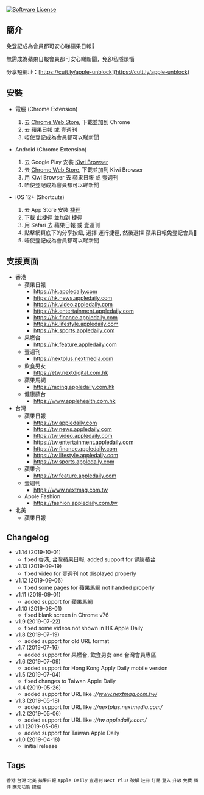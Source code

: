 [![Software License](https://img.shields.io/badge/license-MIT-brightgreen.svg)](LICENSE)

簡介
----
免登記成為會員都可安心睇蘋果日報🍎

無需成為蘋果日報會員都可安心睇新聞，免卻私隱煩惱

分享短網址：[https://cutt.ly/apple-unblock](https://cutt.ly/apple-unblock)

安裝
----
- 電腦 (Chrome Extension)
	1. 去 [Chrome Web Store](https://chrome.google.com/webstore/detail/%E8%98%8B%E6%9E%9C%E6%97%A5%E5%A0%B1%E5%85%8D%E7%99%BB%E8%A8%98%E6%9C%83%E5%93%A1/meakbkkjlpgdobafchgoppkninljcffn), 下載並加到 Chrome
	2. 去 蘋果日報 或 壹週刊
	3. 唔使登記成為會員都可以睇新聞

- Android (Chrome Extension)
	1. 去 Google Play 安裝 [Kiwi Browser](https://play.google.com/store/apps/details?id=com.kiwibrowser.browser)
	2. 去 [Chrome Web Store](https://chrome.google.com/webstore/detail/%E8%98%8B%E6%9E%9C%E6%97%A5%E5%A0%B1%E5%85%8D%E7%99%BB%E8%A8%98%E6%9C%83%E5%93%A1/meakbkkjlpgdobafchgoppkninljcffn), 下載並加到 Kiwi Browser
	3. 用 Kiwi Browser 去 蘋果日報 或 壹週刊
	4. 唔使登記成為會員都可以睇新聞

- iOS 12+ (Shortcuts)
	1. 去 App Store 安裝 [捷徑](https://apps.apple.com/hk/app/shortcuts/id915249334)
	2. 下載 [此捷徑](https://raw.githubusercontent.com/QuentinFung/appledaily-unblock/master/%E8%98%8B%E6%9E%9C%E6%97%A5%E5%A0%B1%E5%85%8D%E7%99%BB%E8%A8%98%E6%9C%83%E5%93%A1%F0%9F%8D%8E.shortcut) 並加到 捷徑
	3. 用 Safari 去 蘋果日報 或 壹週刊
	4. 點擊網頁底下的分享按鈕, 選擇 運行捷徑, 然後選擇 蘋果日報免登記會員🍎
	5. 唔使登記成為會員都可以睇新聞

支援頁面
----
- 香港
	- 蘋果日報
		- https://hk.appledaily.com
		- https://hk.news.appledaily.com
		- https://hk.video.appledaily.com
		- https://hk.entertainment.appledaily.com
		- https://hk.finance.appledaily.com
		- https://hk.lifestyle.appledaily.com
		- https://hk.sports.appledaily.com
	- 果燃台
		- https://hk.feature.appledaily.com
	- 壹週刊
		- https://nextplus.nextmedia.com
	- 飲食男女
		- https://etw.nextdigital.com.hk
	- 蘋果馬網
		- https://racing.appledaily.com.hk
	- 健康蘋台
		- https://www.applehealth.com.hk
- 台灣
	- 蘋果日報
		- https://tw.appledaily.com
		- https://tw.news.appledaily.com
		- https://tw.video.appledaily.com
		- https://tw.entertainment.appledaily.com
		- https://tw.finance.appledaily.com
		- https://tw.lifestyle.appledaily.com
		- https://tw.sports.appledaily.com
	- 蘋果台
		- https://tw.feature.appledaily.com
	- 壹週刊
		- https://www.nextmag.com.tw
	- Apple Fashion
		- https://fashion.appledaily.com.tw
- 北美
	- 蘋果日報

Changelog
----
- v1.14 (2019-10-01)
	- fixed 香港, 台灣蘋果日報; added support for 健康蘋台
- v1.13 (2019-09-19)
	- fixed video for 壹週刊 not displayed properly
- v1.12 (2019-09-06)
	- fixed some pages for 蘋果馬網 not handled properly
- v1.11 (2019-09-01)
	- added support for 蘋果馬網
- v1.10 (2019-08-01)
	- fixed blank screen in Chrome v76
- v1.9 (2019-07-22)
	- fixed some videos not shown in HK Apple Daily
- v1.8 (2019-07-19)
	- added support for old URL format
- v1.7 (2019-07-16)
	- added support for 果燃台, 飲食男女 and 台灣會員專區
- v1.6 (2019-07-09)
	- added support for Hong Kong Apply Daily mobile version
- v1.5 (2019-07-04)
	- fixed changes to Taiwan Apple Daily
- v1.4 (2019-05-26)
	- added support for URL like *://www.nextmag.com.tw/*
- v1.3 (2019-05-18)
	- added support for URL like *://nextplus.nextmedia.com/*
- v1.2 (2019-05-06)
	- added support for URL like *://tw.appledaily.com/*
- v1.1 (2019-05-06)
	- added support for Taiwan Apple Daily
- v1.0 (2019-04-18)
	- initial release

Tags
----
`香港` `台灣` `北美` `蘋果日報` `Apple Daily` `壹週刊` `Next Plus` `破解` `註冊` `訂閱` `登入` `升級` `免費` `插件` `擴充功能` `捷徑`